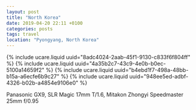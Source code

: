 ```yaml
---
layout: post
title: "North Korea"
date: 2019-04-20 22:11 +0100
categories: posts
tags: travel
location: "Pyongyang, North Korea"
---
```


{% include ucare.liquid uuid="8adc4024-2aab-45f1-9130-c833f6f804ff" %}
{% include ucare.liquid uuid="4a35b2c7-43c9-4e0b-b0ec-5100a14659f2" %}
{% include ucare.liquid uuid="b4ebd1f7-498a-48bb-b15a-a6ecfe6b9c27" %}
{% include ucare.liquid uuid="948ee5ed-adbf-4326-b02b-a4854e9106e0" %}

Panasonic GX9, SLR Magic 17mm T/1.6, Mitakon Zhongyi Speedmaster 25mm f/0.95
